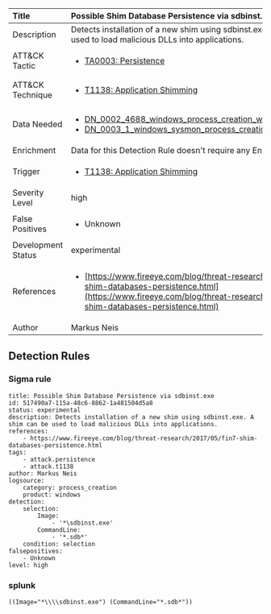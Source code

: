 | Title                | Possible Shim Database Persistence via sdbinst.exe                                                                                                                                                 |
|:---------------------|:------------------------------------------------------------------------------------------------------------------------------------------------------------|
| Description          | Detects installation of a new shim using sdbinst.exe. A shim can be used to load malicious DLLs into applications.                                                                                                                                           |
| ATT&amp;CK Tactic    |  <ul><li>[TA0003: Persistence](https://attack.mitre.org/tactics/TA0003)</li></ul>  |
| ATT&amp;CK Technique | <ul><li>[T1138: Application Shimming](https://attack.mitre.org/techniques/T1138)</li></ul>  |
| Data Needed          | <ul><li>[DN_0002_4688_windows_process_creation_with_commandline](../Data_Needed/DN_0002_4688_windows_process_creation_with_commandline.md)</li><li>[DN_0003_1_windows_sysmon_process_creation](../Data_Needed/DN_0003_1_windows_sysmon_process_creation.md)</li></ul>  |
| Enrichment           |  Data for this Detection Rule doesn't require any Enrichments.  |
| Trigger              | <ul><li>[T1138: Application Shimming](../Triggers/T1138.md)</li></ul>  |
| Severity Level       | high |
| False Positives      | <ul><li>Unknown</li></ul>  |
| Development Status   | experimental |
| References           | <ul><li>[https://www.fireeye.com/blog/threat-research/2017/05/fin7-shim-databases-persistence.html](https://www.fireeye.com/blog/threat-research/2017/05/fin7-shim-databases-persistence.html)</li></ul>  |
| Author               | Markus Neis |


## Detection Rules

### Sigma rule

```
title: Possible Shim Database Persistence via sdbinst.exe
id: 517490a7-115a-48c6-8862-1a481504d5a8
status: experimental
description: Detects installation of a new shim using sdbinst.exe. A shim can be used to load malicious DLLs into applications.
references:
    - https://www.fireeye.com/blog/threat-research/2017/05/fin7-shim-databases-persistence.html
tags:
    - attack.persistence
    - attack.t1138
author: Markus Neis
logsource:
    category: process_creation
    product: windows
detection:
    selection:
        Image:
            - '*\sdbinst.exe'
        CommandLine:
            - '*.sdb*'
    condition: selection
falsepositives:
    - Unknown
level: high

```





### splunk
    
```
((Image="*\\\\sdbinst.exe") (CommandLine="*.sdb*"))
```



